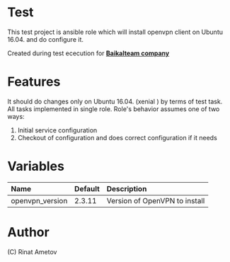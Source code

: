 # Test

This test project is ansible role which will install openvpn client on Ubuntu 
16.04. and do configure it.

Created during test ececution for 
[**Baikalteam company**](http://www.baikalteam.com)

# Features
It should do changes only on Ubuntu 16.04. (xenial ) by terms of test task. 
All tasks implemented in single role.  Role's behavior assumes one of two ways:
1. Initial service configuration
2. Checkout of configuration and does correct configuration if it needs

# Variables
| **Name**   | **Default**     | **Description**|
|:---------|:------------|:------------|
| openvpn_version  | 2.3.11 | Version of OpenVPN to install|

# Author
(C) Rinat Ametov


